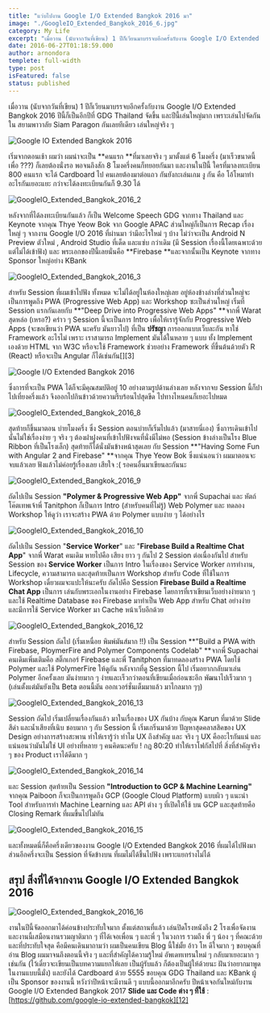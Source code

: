 ```yaml
---
title: "แว่บไปงาน Google I/O Extended Bangkok 2016 มา"
image: "./GoogleIO_Extended_Bangkok_2016_6.jpg"
category: My Life
excerpt: "เมื่อวาน (นับจากวันที่เขียน) 1 ปีก็เวียนมาบรรจบอีกครั้งกับงาน Google I/O Extended Bangkok 2016 ปีนี้ก็เป็นอีกปีที่ GDG Thailand จัดขึ้น และปีนี้เล่นใหญ่มาก เพราะเล่นไปจัดกันใน สยามพาวาลัย Siam Paragon กันเลยทีเดียว"
date: 2016-06-27T01:18:59.000
author: arnondora
templete: full-width
type: post
isFeatured: false
status: published
---
```


เมื่อวาน (นับจากวันที่เขียน) 1 ปีก็เวียนมาบรรจบอีกครั้งกับงาน Google I/O Extended Bangkok 2016 ปีนี้ก็เป็นอีกปีที่ GDG Thailand จัดขึ้น และปีนี้เล่นใหญ่มาก เพราะเล่นไปจัดกันใน สยามพาวาลัย Siam Paragon กันเลยทีเดียว เล่นใหญ่จริง ๆ

![Google IO Extended Bangkok 2016](http://128.199.220.9/wp-content/uploads/2016/06/GoogleIO_Extended_Bangkok_2016_1.jpg)

เริ่มจากตอนเช้า ผมว่า ผมน่าจะเป็น **คนแรก **ที่มาเลยจริง ๆ มาตั้งแต่ 6 โมงครึ่ง (มาเร็วขนาดนี้ เพื่อ ???) ก็เลยต้องนั่งรอ พอจนถึงสัก 8 โมงครึ่งคนก็ทยอยกันมา และงานในปีนี้ ใครที่มาลงทะเบียน 800 คนแรก จะได้ Cardboard ไป คนเลยต้องมาต่อแถว กันยังกะเล่นเกม งู กัน คือ โอ้โหมาทำอะไรกันเยอะแยะ กว่าจะได้ลงทะเบียนกันก็ 9.30 ได้

![GoogleIO_Extended_Bangkok_2016_2](http://128.199.220.9/wp-content/uploads/2016/06/GoogleIO_Extended_Bangkok_2016_2.jpg)

หลังจากที่ได้ลงทะเบียนกันแล้ว ก็เป็น Welcome Speech GDG จากทาง Thailand และ Keynote จากคุณ Thye Yeow Bok จาก Google APAC ส่วนใหญ่ก็เป็นการ Recap เรื่องใหญ่ ๆ จากงาน Google I/O 2016 ที่ผ่านมา ว่ามีอะไรใหม่ ๆ บ้าง ไม่ว่าจะเป็น Android N Preview ตัวใหม่ , Android Studio ที่เด็ด และแซ่บ กว่าเดิม (มี Session เรื่องนี้โดยเฉพาะด้วย แต่ไม่ได้เข้าฟัง) และ พระเอกของปีนี้เลยนั่นคือ **Firebase **และจากนั้นเป็น Keynote จากทาง Sponsor ใหญ่อย่าง KBank

![GoogleIO_Extended_Bangkok_2016_3](http://128.199.220.9/wp-content/uploads/2016/06/GoogleIO_Extended_Bangkok_2016_3.jpg)

สำหรับ Session ที่ผมเข้าไปฟัง ทั้งหมด จะไม่ได้อยู่ในห้องใหญ่เลย อยู่ห้องข้างล่างที่ส่วนใหญ่จะเป็นการพูดถึง PWA (Progressive Web App) และ Workshop ซะเป็นส่วนใหญ่
เริ่มที่ Session แรกกันเลยกับ **"Deep Drive into Progressive Web Apps" **จากพี่ Warat สุดหล่อ (เหรอ?) คร่าว ๆ Session นี้จะเป็นการ Intro เพื่อให้เรารู้จักกับ Progressive Web Apps (จะขอเขียนว่า PWA นะครับ มันยาวไป) ที่เป็น **ปรัชญา** การออกแบบเว็บละกัน หาใช่ Framework อะไรไม่ เพราะ เราสามารถ Implement มันได้ในหลาย ๆ แบบ ทั้ง Implement เองด้วย HTML จาก W3C หรือจะใช้ Framework ช่วยอย่าง Framework ที่ขึ้นต้นด้วยตัว R (React) หรือจะเป็น Angular ก็ได้เช่นกัน[][3]

![Google I/O Extended Bangkok 2016](http://128.199.220.9/wp-content/uploads/2016/06/GoogleIO_Extended_Bangkok_2016_7.jpg)

ซึ่งการที่จะเป็น PWA ได้ก็จะมีคุณสมบัติอยู่ 10 อย่างตามรูปด้านล่างเลย หลังจากจบ Session นี้ก็ปาไปเที่ยงครึ่งแล้ว จึงออกไปกินข้าวด้วยความรีบร้อนไปสุดขีด ไปทางไหนคนก็เยอะไปหมด

![GoogleIO_Extended_Bangkok_2016_8](http://128.199.220.9/wp-content/uploads/2016/06/GoogleIO_Extended_Bangkok_2016_8.jpg)

สุดท้ายก็ขึ้นมาตอน บ่ายโมงครึ่ง ซึ่ง Session ตอนบ่ายก็เริ่มไปแล้ว  (มาสายนี่เอง) ซึ่งการเดินเข้าไปนั้นไม่ใช่เรื่องง่าย ๆ จริง ๆ ต้องฝาฝูงคนที่เข้าไปฟังจนที่นั่งมีไม่พอ (Session ข้างล่างเป็นโรง Blue Ribbon ที่เป็นโรงเล็ก) สุดท้ายก็ได้นั่งมันข้างหน้าสุดเลย กับ Session **"Having Some Fun with Angular 2 and Firebase" **จากคุณ Thye Yeow Bok ซึ่งแน่นอนว่า ผมมาตอนจะจบแล้วเลย ฟังแล้วไม่ค่อยรู้เรื่องเลย เสียใจ :( รอคนอื่นมาเขียนละกันนะ

![GoogleIO_Extended_Bangkok_2016_9](http://128.199.220.9/wp-content/uploads/2016/06/GoogleIO_Extended_Bangkok_2016_9.jpg)

ถัดไปเป็น Session **"Polymer & Progressive Web App"** จากพี่ Supachai และ หัตถ์โค๊ตเทพเจ้าพี่ Tanitphon ก็เป็นการ Intro (สำหรับคนที่ไม่รู้) Web Polymer และ ทดลอง Workshop ให้ดูว่า เราจะสร้าง PWA ด้วย Polymer แบบง่าย ๆ ได้อย่างไร

![GoogleIO_Extended_Bangkok_2016_10](http://128.199.220.9/wp-content/uploads/2016/06/GoogleIO_Extended_Bangkok_2016_10.jpg)

ถัดไปเป็น Session "**Service Worker**" และ "**Firebase Build a Realtime Chat App**" จากพี่ Warat คนเดิม หายไปคือ เสียง ยาว ๆ กันไป 2 Session ต่อเนื่องกันไป
สำหรับ Session ของ **Service Worker** เป็นการ Intro ในเรื่องของ Service Worker การทำงาน, Lifecycle, ความสามารถ และสุดท้ายเป็นการ Workshop สำหรับ Code ที่ใช้ในการ Workshop เดี๋ยวผมจะแปะให้นะครับ
ถัดไปคือ Session **Firebase Build a Realtime Chat App** เป็นการ เล่นกับพระเอกในงานอย่าง Firebase โดยการที่เราเขียนเว็บอย่างง่ายมาก ๆ และใช้ Realtime Database ของ Firebase มาทำเป็น Web App สำหรับ Chat อย่างง่าย และมีการใช้ Service Worker มา Cache หน้าเว็บอีกด้วย

![GoogleIO_Extended_Bangkok_2016_12](http://128.199.93.95/wp-content/uploads/2016/06/GoogleIO_Extended_Bangkok_2016_12.jpg)

สำหรับ Session ถัดไป (เริ่มเหนื่อย พิมพ์มันส์มาก !!) เป็น Session **"Build a PWA with Firebase, PloymerFire and Polymer Components Codelab" **จากพี่ Supachai คนเดิมเพิ่มเติมคือ สติ๊กเกอร์ Firebase และพี่ Tanitphon ที่มาทดลองสร้าง PWA โดยใช้ Polymer และใช้ PolymerFire ให้ดูกัน หลังจากที่ดู Session นี้ไป เริ่มอยากกลับมาเล่น Polymer อีกครั้งเลย มันง่ายมาก ๆ ง่ายและเร็วกว่าตอนที่เขียนเมื่อก่อนซะอีก พัฒนาไปเร็วมาก ๆ (เล่นตั้งแต่มันยังเป็น Beta ตอนนี้มัน ออกเวอร์ชั่นเต็มมาแล้ว มาไกลมาก ๆๆ)

![GoogleIO_Extended_Bangkok_2016_13](http://128.199.93.95/wp-content/uploads/2016/06/GoogleIO_Extended_Bangkok_2016_13.jpg)

Session ถัดไป เริ่มเปลี่ยนเรื่องกันแล้ว มาในเรื่องของ UX กันบ้าง กับคุณ Karun ที่มาด้วย Slide สีดำ และน้ำเสียงที่เนิบ ชอบมาก ๆ กับ Session นี้ เริ่มเกริ่นมาด้วย ปัญหาสุดคลาสสิคของ UX Design อย่างการสร้างสะพาน ทำให้เรารู้ว่า ทำไม UX ถึงสำคัญ และ จริง ๆ UX คืออะไรกันแน่ และแน่นอนว่ามันไม่ใช่ UI อย่างที่หลาย ๆ คนคิดนะครับ ! กฏ 80:20 ทำให้เราโฟกัสไปที่ สิ่งที่สำคัญจริง ๆ ของ Product เราได้ดีมาก ๆ

![GoogleIO_Extended_Bangkok_2016_14](http://128.199.93.95/wp-content/uploads/2016/06/GoogleIO_Extended_Bangkok_2016_14.jpg)

และ Session สุดท้ายเป็น Session **"Introduction to GCP & Machine Learning"** จากคุณ Paiboon ก็จะเป็นการพูดถึง GCP (Google Cloud Platform) แบบผิว ๆ แนะนำ Tool สำหรับการทำ Machine Learning และ API ต่าง ๆ ที่เปิดให้ใช้ บน GCP และสุดท้ายคือ Closing Remark ที่ผมขึ้นไปไม่ทัน

![GoogleIO_Extended_Bangkok_2016_15](http://128.199.93.95/wp-content/uploads/2016/06/GoogleIO_Extended_Bangkok_2016_15.jpg)

และทั้งหมดนี่ก็คือครึ่งเดียวของงาน Google I/O Extended Bangkok 2016 ที่ผมได้ไปฟังมา ส่วนอีกครึ่งจะเป็น Session ที่จัดข้างบน ที่ผมไม่ได้ชึ้นไปฟัง เพราะแยกร่างไม่ได้

## สรุป สิ่งที่ได้จากงาน Google I/O Extended Bangkok 2016

![GoogleIO_Extended_Bangkok_2016_16](http://128.199.93.95/wp-content/uploads/2016/06/GoogleIO_Extended_Bangkok_2016_16.jpg)

งานในปีนี้จัดออกมาได้ค่อนข้างประทับใจมาก ตั้งแต่สถานที่แล้ว เล่นปิดโรงหนังถึง 2 โรงเพื่อจัดงาน และงานนี้เสมือนงานรวมญาติมาก ๆ ที่ได้เจอเพื่อน ๆ และพี่ ๆ ในวงการ รวมถึง พี่ ๆ น้อง ๆ ที่คณะด้วย และที่ประทับใจสุด คือมีคนเดินมาถามว่า ผมเป็นคนเขียน Blog นี้ใช่มั้ย อ้าว โห ดีใจมาก ๆ ขอบคุณที่อ่าน Blog ผมมาจนถึงตอนนี้จริง ๆ และที่สำคัญได้ความรู้ใหม่ อัพเดทเทรนใหม่ ๆ กลับมาเยอะมาก ๆ เช่นกัน (ไว้เดี๋ยวจะเขียนเป็นบทความแยกให้เลย เป็นผู้รับแล้ว ก็ต้องเป็นผู้ให้ด้วยนะ ฝันว่าอยากมาพูดในงานแบบนี้มั่ง) และยังได้ Cardboard ด้วย 5555 ขอบคุณ GDG Thailand และ KBank ผู้เป็น Sponsor ของงานนี้ หวังว่าปีหน้าจะมีงานดี ๆ แบบนี้ออกมาอีกครับ ปีหน้าเจอกันใหม่กับงาน Google I/O Extended Bangkok 2017
**Slide และ Code ต่าง ๆ ที่ใช้** : [https://github.com/google-io-extended-bangkok][12]

[12]: https://github.com/google-io-extended-bangkok
